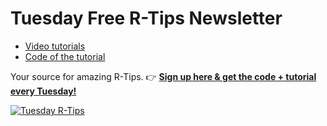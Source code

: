 
# Tuesday Free R-Tips Newsletter

- [Video tutorials](https://youtube.com/playlist?list=PLo32uKohmrXtCExTRr-e8SxyQK6yT_Xri)
- [Code of the tutorial](https://github.com/business-science/free_r_tips)

Your source for amazing R-Tips. 👉 [__Sign up here & get the code + tutorial every Tuesday!__](https://mailchi.mp/business-science/r-tips-newsletter)

[![Tuesday R-Tips](img/tues_r_tips.jpg)](https://mailchi.mp/business-science/r-tips-newsletter)

